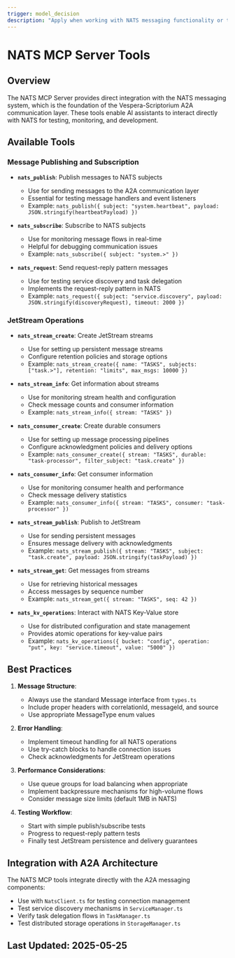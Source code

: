 ```yaml
---
trigger: model_decision
description: "Apply when working with NATS messaging functionality or testing message flows"
---
```


# NATS MCP Server Tools

## Overview

The NATS MCP Server provides direct integration with the NATS messaging system, which is the foundation of the Vespera-Scriptorium A2A communication layer. These tools enable AI assistants to interact directly with NATS for testing, monitoring, and development.

## Available Tools

### Message Publishing and Subscription

- **`nats_publish`**: Publish messages to NATS subjects
  - Use for sending messages to the A2A communication layer
  - Essential for testing message handlers and event listeners
  - Example: `nats_publish({ subject: "system.heartbeat", payload: JSON.stringify(heartbeatPayload) })`

- **`nats_subscribe`**: Subscribe to NATS subjects
  - Use for monitoring message flows in real-time
  - Helpful for debugging communication issues
  - Example: `nats_subscribe({ subject: "system.>" })`

- **`nats_request`**: Send request-reply pattern messages
  - Use for testing service discovery and task delegation
  - Implements the request-reply pattern in NATS
  - Example: `nats_request({ subject: "service.discovery", payload: JSON.stringify(discoveryRequest), timeout: 2000 })`

### JetStream Operations

- **`nats_stream_create`**: Create JetStream streams
  - Use for setting up persistent message streams
  - Configure retention policies and storage options
  - Example: `nats_stream_create({ name: "TASKS", subjects: ["task.>"], retention: "limits", max_msgs: 10000 })`

- **`nats_stream_info`**: Get information about streams
  - Use for monitoring stream health and configuration
  - Check message counts and consumer information
  - Example: `nats_stream_info({ stream: "TASKS" })`

- **`nats_consumer_create`**: Create durable consumers
  - Use for setting up message processing pipelines
  - Configure acknowledgment policies and delivery options
  - Example: `nats_consumer_create({ stream: "TASKS", durable: "task-processor", filter_subject: "task.create" })`

- **`nats_consumer_info`**: Get consumer information
  - Use for monitoring consumer health and performance
  - Check message delivery statistics
  - Example: `nats_consumer_info({ stream: "TASKS", consumer: "task-processor" })`

- **`nats_stream_publish`**: Publish to JetStream
  - Use for sending persistent messages
  - Ensures message delivery with acknowledgments
  - Example: `nats_stream_publish({ stream: "TASKS", subject: "task.create", payload: JSON.stringify(taskPayload) })`

- **`nats_stream_get`**: Get messages from streams
  - Use for retrieving historical messages
  - Access messages by sequence number
  - Example: `nats_stream_get({ stream: "TASKS", seq: 42 })`

- **`nats_kv_operations`**: Interact with NATS Key-Value store
  - Use for distributed configuration and state management
  - Provides atomic operations for key-value pairs
  - Example: `nats_kv_operations({ bucket: "config", operation: "put", key: "service.timeout", value: "5000" })`

## Best Practices

1. **Message Structure**:
   - Always use the standard Message interface from `types.ts`
   - Include proper headers with correlationId, messageId, and source
   - Use appropriate MessageType enum values

2. **Error Handling**:
   - Implement timeout handling for all NATS operations
   - Use try-catch blocks to handle connection issues
   - Check acknowledgments for JetStream operations

3. **Performance Considerations**:
   - Use queue groups for load balancing when appropriate
   - Implement backpressure mechanisms for high-volume flows
   - Consider message size limits (default 1MB in NATS)

4. **Testing Workflow**:
   - Start with simple publish/subscribe tests
   - Progress to request-reply pattern tests
   - Finally test JetStream persistence and delivery guarantees

## Integration with A2A Architecture

The NATS MCP tools integrate directly with the A2A messaging components:

- Use with `NatsClient.ts` for testing connection management
- Test service discovery mechanisms in `ServiceManager.ts`
- Verify task delegation flows in `TaskManager.ts`
- Test distributed storage operations in `StorageManager.ts`

## Last Updated: 2025-05-25

